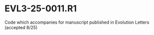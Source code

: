# EVL3-25-0011.R1
Code which accompanies for manuscript published in Evolution Letters (accepted 8/25)
